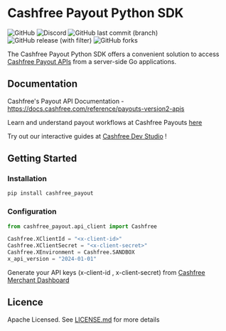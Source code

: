 # Cashfree Payout Python SDK
![GitHub](https://img.shields.io/github/license/cashfree/cashfree-payout-sdk-python) ![Discord](https://img.shields.io/discord/931125665669972018?label=discord) ![GitHub last commit (branch)](https://img.shields.io/github/last-commit/cashfree/cashfree-payout-sdk-python/master) ![GitHub release (with filter)](https://img.shields.io/github/v/release/cashfree/cashfree-payout-sdk-python?label=latest) ![GitHub forks](https://img.shields.io/github/forks/cashfree/cashfree-payout-sdk-python)

The Cashfree Payout Python SDK offers a convenient solution to access [Cashfree Payout APIs](https://docs.cashfree.com/reference/payouts-version2-apis) from a server-side Go  applications.



## Documentation

Cashfree's Payout API Documentation -https://docs.cashfree.com/reference/payouts-version2-apis

Learn and understand payout workflows at Cashfree Payouts [here](https://docs.cashfree.com/docs/payouts)

Try out our interactive guides at [Cashfree Dev Studio](https://www.cashfree.com/devstudio) !

## Getting Started

### Installation
```bash
pip install cashfree_payout
```
### Configuration

```python
from cashfree_payout.api_client import Cashfree

Cashfree.XClientId = "<x-client-id>"
Cashfree.XClientSecret = "<x-client-secret>"
Cashfree.XEnvironment = Cashfree.SANDBOX
x_api_version = "2024-01-01"
```

Generate your API keys (x-client-id , x-client-secret) from [Cashfree Merchant Dashboard](https://merchant.cashfree.com/merchants/login)


## Licence

Apache Licensed. See [LICENSE.md](LICENSE.md) for more details
